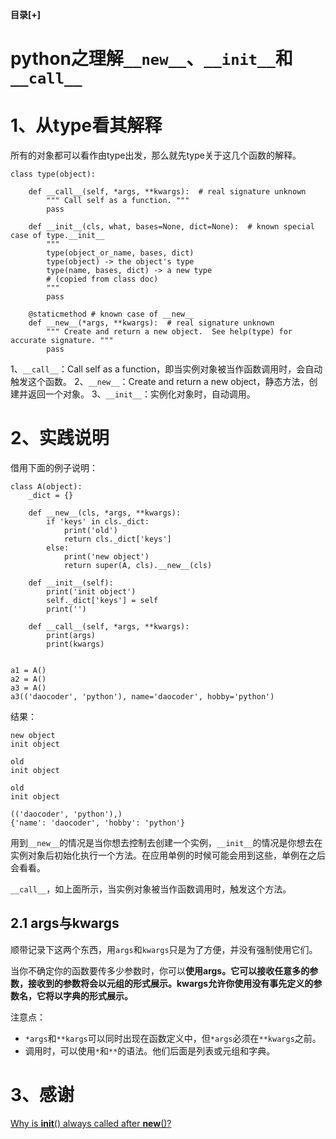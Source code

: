 <div class="BlogAnchor">
   <p>
   <b id="AnchorContentToggle" title="收起" style="cursor:pointer;">目录[+]</b>
   </p>
  <div class="AnchorContent" id="AnchorContent"> </div>
</div>

# python之理解`__new__`、`__init__`和`__call__`

# 1、从type看其解释

所有的对象都可以看作由type出发，那么就先type关于这几个函数的解释。

	class type(object):
	
	    def __call__(self, *args, **kwargs):  # real signature unknown
	        """ Call self as a function. """
	        pass
	
	    def __init__(cls, what, bases=None, dict=None):  # known special case of type.__init__
	        """
	        type(object_or_name, bases, dict)
	        type(object) -> the object's type
	        type(name, bases, dict) -> a new type
	        # (copied from class doc)
	        """
	        pass
	
	    @staticmethod # known case of __new__
	    def __new__(*args, **kwargs):  # real signature unknown
	        """ Create and return a new object.  See help(type) for accurate signature. """
	        pass

1、`__call__`：Call self as a function，即当实例对象被当作函数调用时，会自动触发这个函数。
2、`__new__`：Create and return a new object，静态方法，创建并返回一个对象。
3、`__init__`：实例化对象时，自动调用。

# 2、实践说明

借用下面的例子说明：

	class A(object):
	    _dict = {}
	
	    def __new__(cls, *args, **kwargs):
	        if 'keys' in cls._dict:
	            print('old')
	            return cls._dict['keys']
	        else:
	            print('new object')
	            return super(A, cls).__new__(cls)
	
	    def __init__(self):
	        print('init object')
	        self._dict['keys'] = self
	        print('')
	
	    def __call__(self, *args, **kwargs):
	        print(args)
	        print(kwargs)
	
	
	a1 = A()
	a2 = A()
	a3 = A()
	a3(('daocoder', 'python'), name='daocoder', hobby='python')

结果：

	new object
	init object
	
	old
	init object
	
	old
	init object
	
	(('daocoder', 'python'),)
	{'name': 'daocoder', 'hobby': 'python'}

用到`__new__`的情况是当你想去控制去创建一个实例，`__init__`的情况是你想去在实例对象后初始化执行一个方法。在应用单例的时候可能会用到这些，单例在之后会看看。

`__call__`，如上面所示，当实例对象被当作函数调用时，触发这个方法。

## 2.1 args与kwargs

顺带记录下这两个东西，用`args`和`kwargs`只是为了方便，并没有强制使用它们。

当你不确定你的函数要传多少参数时，你可以**使用args。它可以接收任意多的参数，接收到的参数将会以元组的形式展示。kwargs允许你使用没有事先定义的参数名，它将以字典的形式展示。**

注意点：

- `*args`和`**kargs`可以同时出现在函数定义中，但`*args`必须在`**kwargs`之前。
- 调用时，可以使用`*`和`**`的语法。他们后面是列表或元组和字典。

# 3、感谢

[Why is __init__() always called after __new__()?](https://stackoverflow.com/questions/674304/why-is-init-always-called-after-new#)







